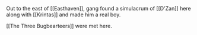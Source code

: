 Out to the east of [[Easthaven]], gang found a simulacrum of [[D'Zan]] here along with [[Krintas]] and made him a real boy.

[[The Three Bugbearteers]] were met here.